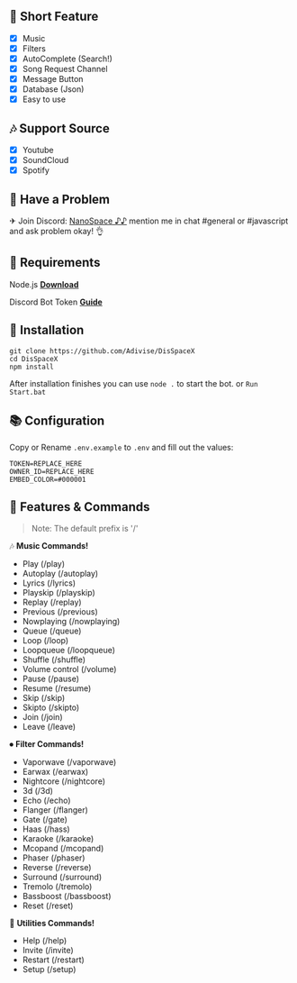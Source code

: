 ## 📑 Short Feature
- [x] Music
- [x] Filters
- [x] AutoComplete (Search!)
- [x] Song Request Channel
- [x] Message Button
- [x] Database (Json)
- [x] Easy to use

## 🎶 Support Source
- [x] Youtube
- [x] SoundCloud
- [x] Spotify

## 🚨 Have a Problem

✈ Join Discord:  [NanoSpace ♪♪](https://discord.gg/SNG3dh3MbR)
   mention me in chat #general or #javascript and ask problem okay! 👌

## 🛑 Requirements

Node.js **[Download](https://nodejs.org/dist/v17.0.1/node-v17.0.1-x64.msi)**

Discord Bot Token **[Guide](https://discordjs.guide/preparations/setting-up-a-bot-application.html#creating-your-bot)**

## 💌 Installation

```
git clone https://github.com/Adivise/DisSpaceX
cd DisSpaceX
npm install
```
After installation finishes you can use `node .` to start the bot. or `Run Start.bat`

## 📚 Configuration

Copy or Rename `.env.example` to `.env` and fill out the values:

```.env
TOKEN=REPLACE_HERE
OWNER_ID=REPLACE_HERE
EMBED_COLOR=#000001
```

## 📄 Features & Commands

> Note: The default prefix is '/'

🎶 **Music Commands!** 
- Play (/play)
- Autoplay (/autoplay)
- Lyrics (/lyrics)
- Playskip (/playskip)
- Replay (/replay)
- Previous (/previous)
- Nowplaying (/nowplaying)
- Queue (/queue)
- Loop (/loop)
- Loopqueue (/loopqueue)
- Shuffle (/shuffle)
- Volume control (/volume)
- Pause (/pause)
- Resume (/resume)
- Skip (/skip)
- Skipto (/skipto)
- Join (/join)
- Leave (/leave)

⏺ **Filter Commands!**
- Vaporwave (/vaporwave)
- Earwax (/earwax)
- Nightcore (/nightcore)
- 3d (/3d)
- Echo (/echo)
- Flanger (/flanger)
- Gate (/gate)
- Haas (/hass)
- Karaoke (/karaoke)
- Mcopand (/mcopand)
- Phaser (/phaser)
- Reverse (/reverse)
- Surround (/surround)
- Tremolo (/tremolo)
- Bassboost (/bassboost)
- Reset (/reset)

📑 **Utilities Commands!**
- Help (/help)
- Invite (/invite)
- Restart (/restart)
- Setup (/setup)